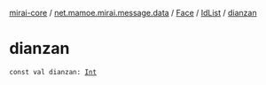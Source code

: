 [mirai-core](../../../index.md) / [net.mamoe.mirai.message.data](../../index.md) / [Face](../index.md) / [IdList](index.md) / [dianzan](./dianzan.md)

# dianzan

`const val dianzan: `[`Int`](https://kotlinlang.org/api/latest/jvm/stdlib/kotlin/-int/index.html)
